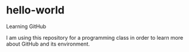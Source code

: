 # hello-world
Learning GitHub

I am using this repository for a programming class in order to learn more about GitHub and its environment.
